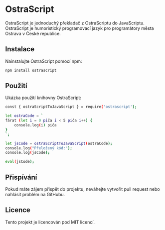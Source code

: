 # OstraScript

OstraScript je jednoduchý překladač z OstraScriptu do JavaScriptu. OstraScript je humoristický programovací jazyk pro programátory města Ostrava v České republice.

## Instalace

Nainstalujte OstraScript pomocí npm:

```bash
npm install ostrascript
```

## Použití
Ukázka použití knihovny OstraScript:

```bash
const { ostraScriptToJavaScript } = require('ostrascript');

let ostraCode = `
fárat (let i = 0 piča i < 5 piča i++) {
    console.log(i) piča
}
`;

let jsCode = ostraScriptToJavaScript(ostraCode);
console.log("Přeložený kód:");
console.log(jsCode);

eval(jsCode);
```

## Přispívání
Pokud máte zájem přispět do projektu, neváhejte vytvořit pull request nebo nahlásit problém na GitHubu.

## Licence
Tento projekt je licencován pod MIT licencí.